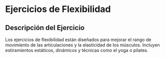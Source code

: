 # Ejercicios de Flexibilidad

## Descripción del Ejercicio
Los ejercicios de flexibilidad están diseñados para mejorar el rango de movimiento de las articulaciones y la elasticidad de los músculos. Incluyen estiramientos estáticos, dinámicos y técnicas como el yoga o pilates.
